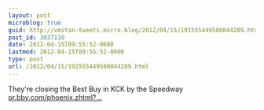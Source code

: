 ```yaml
---
layout: post
microblog: true
guid: http://vmstan-tweets.micro.blog/2012/04/15/191555449580044289.html
post_id: 3037110
date: 2012-04-15T09:55:52-0600
lastmod: 2012-04-15T09:55:52-0600
type: post
url: /2012/04/15/191555449580044289.html
---
```

They're closing the Best Buy in KCK by the Speedway <a href="http://pr.bby.com/phoenix.zhtml?c=244152&p=irol-newsArticle&ID=1683036&highlight=">pr.bby.com/phoenix.zhtml?…</a>
